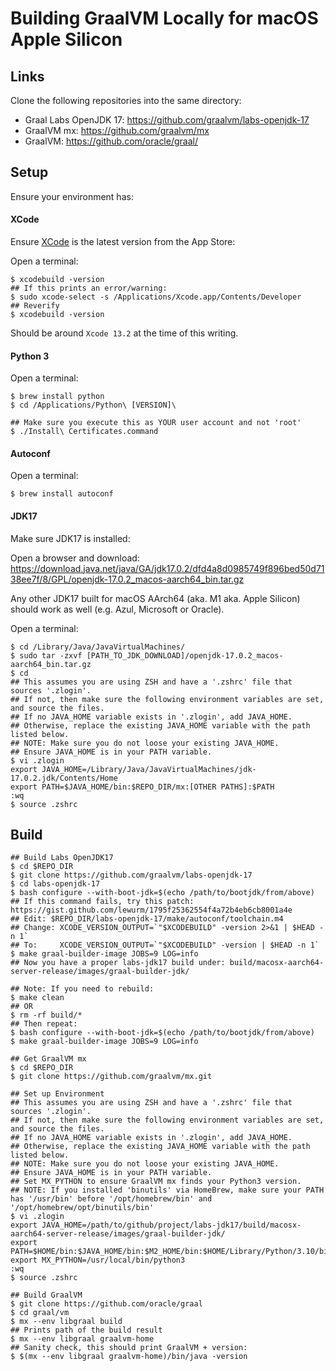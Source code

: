 # Building GraalVM Locally for macOS Apple Silicon

## Links

Clone the following repositories into the same directory:

* Graal Labs OpenJDK 17: https://github.com/graalvm/labs-openjdk-17
* GraalVM mx: https://github.com/graalvm/mx
* GraalVM: https://github.com/oracle/graal/

## Setup

Ensure your environment has:

#### XCode

Ensure [XCode](https://apps.apple.com/us/app/xcode/id497799835?mt=12) is the latest version from the App Store:

Open a terminal:
```
$ xcodebuild -version
## If this prints an error/warning:
$ sudo xcode-select -s /Applications/Xcode.app/Contents/Developer
## Reverify
$ xcodebuild -version
```

Should be around `Xcode 13.2` at the time of this writing.

#### Python 3

Open a terminal:

```
$ brew install python
$ cd /Applications/Python\ [VERSION]\

## Make sure you execute this as YOUR user account and not 'root'
$ ./Install\ Certificates.command
```

#### Autoconf

Open a terminal:
```
$ brew install autoconf
```

#### JDK17

Make sure JDK17 is installed:

Open a browser and download:
https://download.java.net/java/GA/jdk17.0.2/dfd4a8d0985749f896bed50d7138ee7f/8/GPL/openjdk-17.0.2_macos-aarch64_bin.tar.gz

Any other JDK17 built for macOS AArch64 (aka. M1 aka. Apple Silicon) should work as well (e.g. Azul, Microsoft or Oracle).

Open a terminal:
```
$ cd /Library/Java/JavaVirtualMachines/
$ sudo tar -zxvf [PATH_TO_JDK_DOWNLOAD]/openjdk-17.0.2_macos-aarch64_bin.tar.gz
$ cd
## This assumes you are using ZSH and have a '.zshrc' file that sources '.zlogin'.
## If not, then make sure the following environment variables are set, and source the files.
## If no JAVA_HOME variable exists in '.zlogin', add JAVA_HOME.
## Otherwise, replace the existing JAVA_HOME variable with the path listed below.
## NOTE: Make sure you do not loose your existing JAVA_HOME.
## Ensure JAVA_HOME is in your PATH variable.
$ vi .zlogin
export JAVA_HOME=/Library/Java/JavaVirtualMachines/jdk-17.0.2.jdk/Contents/Home
export PATH=$JAVA_HOME/bin:$REPO_DIR/mx:[OTHER PATHS]:$PATH
:wq
$ source .zshrc
```

## Build

```
## Build Labs OpenJDK17
$ cd $REPO_DIR
$ git clone https://github.com/graalvm/labs-openjdk-17
$ cd labs-openjdk-17
$ bash configure --with-boot-jdk=$(echo /path/to/bootjdk/from/above)
## If this command fails, try this patch: https://gist.github.com/lewurm/1795f25362554f4a72b4eb6cb8001a4e
## Edit: $REPO_DIR/labs-openjdk-17/make/autoconf/toolchain.m4 
## Change: XCODE_VERSION_OUTPUT=`"$XCODEBUILD" -version 2>&1 | $HEAD -n 1`
## To:     XCODE_VERSION_OUTPUT=`"$XCODEBUILD" -version | $HEAD -n 1`
$ make graal-builder-image JOBS=9 LOG=info
## Now you have a proper labs-jdk17 build under: build/macosx-aarch64-server-release/images/graal-builder-jdk/

## Note: If you need to rebuild:
$ make clean
## OR
$ rm -rf build/*
## Then repeat:
$ bash configure --with-boot-jdk=$(echo /path/to/bootjdk/from/above)
$ make graal-builder-image JOBS=9 LOG=info

## Get GraalVM mx
$ cd $REPO_DIR
$ git clone https://github.com/graalvm/mx.git

## Set up Environment
## This assumes you are using ZSH and have a '.zshrc' file that sources '.zlogin'.
## If not, then make sure the following environment variables are set, and source the files.
## If no JAVA_HOME variable exists in '.zlogin', add JAVA_HOME.
## Otherwise, replace the existing JAVA_HOME variable with the path listed below.
## NOTE: Make sure you do not loose your existing JAVA_HOME.
## Ensure JAVA_HOME is in your PATH variable.
## Set MX_PYTHON to ensure GraalVM mx finds your Python3 version.
## NOTE: If you installed 'binutils' via HomeBrew, make sure your PATH has '/usr/bin' before '/opt/homebrew/bin' and '/opt/homebrew/opt/binutils/bin'
$ vi .zlogin
export JAVA_HOME=/path/to/github/project/labs-jdk17/build/macosx-aarch64-server-release/images/graal-builder-jdk/
export PATH=$HOME/bin:$JAVA_HOME/bin:$M2_HOME/bin:$HOME/Library/Python/3.10/bin:$REPO_DIR/mx:/usr/bin:/opt/homebrew/bin:$PATH:/opt/homebrew/opt/binutils/bin
export MX_PYTHON=/usr/local/bin/python3
:wq
$ source .zshrc

## Build GraalVM
$ git clone https://github.com/oracle/graal
$ cd graal/vm
$ mx --env libgraal build
## Prints path of the build result
$ mx --env libgraal graalvm-home
## Sanity check, this should print GraalVM + version: 
$ $(mx --env libgraal graalvm-home)/bin/java -version
```
